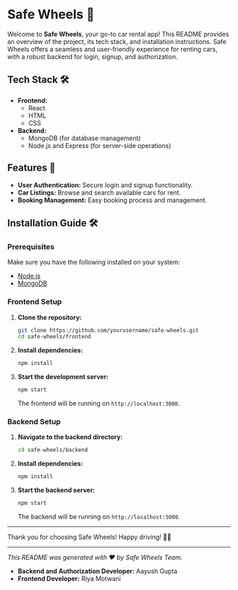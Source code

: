 # Safe Wheels 🚗

Welcome to **Safe Wheels**, your go-to car rental app! This README provides an overview of the project, its tech stack, and installation instructions. Safe Wheels offers a seamless and user-friendly experience for renting cars, with a robust backend for login, signup, and authorization.

## Tech Stack 🛠️

- **Frontend:**
  - React
  - HTML
  - CSS
- **Backend:**
  - MongoDB (for database management)
  - Node.js and Express (for server-side operations)

## Features 🌟

- **User Authentication:** Secure login and signup functionality.
- **Car Listings:** Browse and search available cars for rent.
- **Booking Management:** Easy booking process and management.

## Installation Guide 🛠️

### Prerequisites

Make sure you have the following installed on your system:
- [Node.js](https://nodejs.org/en/)
- [MongoDB](https://www.mongodb.com/try/download/community)

### Frontend Setup

1. **Clone the repository:**
   ```bash
   git clone https://github.com/yourusername/safe-wheels.git
   cd safe-wheels/frontend
   ```

2. **Install dependencies:**
   ```bash
   npm install
   ```

3. **Start the development server:**
   ```bash
   npm start
   ```

   The frontend will be running on `http://localhost:3000`.

### Backend Setup

1. **Navigate to the backend directory:**
   ```bash
   cd safe-wheels/backend
   ```

2. **Install dependencies:**
   ```bash
   npm install
   ```

3. **Start the backend server:**
   ```bash
   npm start
   ```

   The backend will be running on `http://localhost:5000`.



---

Thank you for choosing Safe Wheels! Happy driving! 🚙✨

---

*This README was generated with ❤️ by Safe Wheels Team.*

- **Backend and Authorization Developer:** Aayush Gupta
- **Frontend Developer:** Riya Motwani
